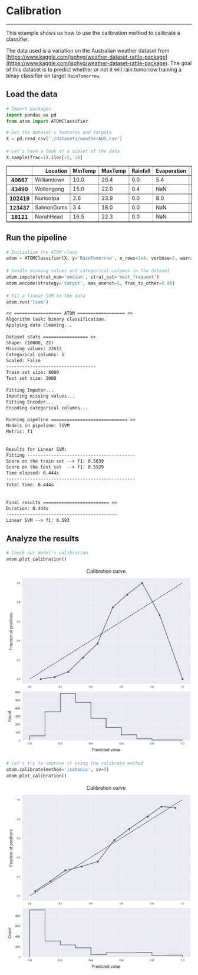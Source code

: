 # Calibration
---------------------------------

This example shows us how to use the calibration method to calibrate a classifier.

The data used is a variation on the Australian weather dataset from [https://www.kaggle.com/jsphyg/weather-dataset-rattle-package](https://www.kaggle.com/jsphyg/weather-dataset-rattle-package). The goal of this dataset is to predict whether or not it will rain tomorrow training a binay classifier on target `RainTomorrow`.

## Load the data


```python
# Import packages
import pandas as pd
from atom import ATOMClassifier
```


```python
# Get the dataset's features and targets
X = pd.read_csv('./datasets/weatherAUS.csv')

# Let's have a look at a subset of the data
X.sample(frac=1).iloc[:5, :8]
```




<div>
<style scoped>
    .dataframe tbody tr th:only-of-type {
        vertical-align: middle;
    }

    .dataframe tbody tr th {
        vertical-align: top;
    }

    .dataframe thead th {
        text-align: right;
    }
</style>
<table border="1" class="dataframe">
  <thead>
    <tr style="text-align: right;">
      <th></th>
      <th>Location</th>
      <th>MinTemp</th>
      <th>MaxTemp</th>
      <th>Rainfall</th>
      <th>Evaporation</th>
      <th>Sunshine</th>
      <th>WindGustDir</th>
      <th>WindGustSpeed</th>
    </tr>
  </thead>
  <tbody>
    <tr>
      <th>40667</th>
      <td>Williamtown</td>
      <td>10.0</td>
      <td>20.4</td>
      <td>0.0</td>
      <td>5.4</td>
      <td>NaN</td>
      <td>NW</td>
      <td>48.0</td>
    </tr>
    <tr>
      <th>43490</th>
      <td>Wollongong</td>
      <td>15.0</td>
      <td>22.0</td>
      <td>0.4</td>
      <td>NaN</td>
      <td>NaN</td>
      <td>SSW</td>
      <td>59.0</td>
    </tr>
    <tr>
      <th>102419</th>
      <td>Nuriootpa</td>
      <td>2.6</td>
      <td>23.9</td>
      <td>0.0</td>
      <td>8.0</td>
      <td>12.8</td>
      <td>ESE</td>
      <td>35.0</td>
    </tr>
    <tr>
      <th>123437</th>
      <td>SalmonGums</td>
      <td>3.4</td>
      <td>18.0</td>
      <td>0.0</td>
      <td>NaN</td>
      <td>NaN</td>
      <td>WSW</td>
      <td>33.0</td>
    </tr>
    <tr>
      <th>18121</th>
      <td>NorahHead</td>
      <td>16.5</td>
      <td>22.3</td>
      <td>0.0</td>
      <td>NaN</td>
      <td>NaN</td>
      <td>S</td>
      <td>46.0</td>
    </tr>
  </tbody>
</table>
</div>



## Run the pipeline


```python
# Initialize the ATOM class
atom = ATOMClassifier(X, y='RainTomorrow', n_rows=1e4, verbose=1, warnings='ignore', random_state=1)

# Handle missing values and categorical columns in the dataset
atom.impute(strat_num='median', strat_cat='most_frequent')
atom.encode(strategy='target', max_onehot=5, frac_to_other=0.05)

# Fit a linear SVM to the data
atom.run('lsvm')
```

    << ================== ATOM ================== >>
    Algorithm task: binary classification.
    Applying data cleaning...
    
    Dataset stats ================= >>
    Shape: (10000, 22)
    Missing values: 22613
    Categorical columns: 5
    Scaled: False
    ----------------------------------
    Train set size: 8000
    Test set size: 2000
    
    Fitting Imputer...
    Imputing missing values...
    Fitting Encoder...
    Encoding categorical columns...
    
    Running pipeline ============================= >>
    Models in pipeline: lSVM
    Metric: f1
    
    
    Results for Linear SVM:         
    Fitting -----------------------------------------
    Score on the train set --> f1: 0.5639
    Score on the test set  --> f1: 0.5929
    Time elapsed: 0.444s
    -------------------------------------------------
    Total time: 0.444s
    
    
    Final results ========================= >>
    Duration: 0.444s
    ------------------------------------------
    Linear SVM --> f1: 0.593
    

## Analyze the results


```python
# Check our model's calibration
atom.plot_calibration()
```


![png](output_7_0.png)



```python
# Let's try to improve it using the calibrate method
atom.calibrate(method='isotonic', cv=5)
atom.plot_calibration()
```


![png](output_8_0.png)

